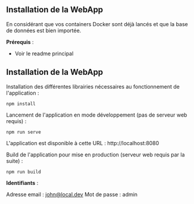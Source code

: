 ## Installation de la WebApp

En considérant que vos containers Docker sont déjà lancés et que la base de données est bien importée.

**Prérequis** :

- Voir le readme principal

## Installation de la WebApp

Installation des différentes librairies nécessaires au fonctionnement de l'application :

    npm install

Lancement de l'application en mode développement (pas de serveur web requis) :

    npm run serve

L'application est disponible à cette URL : http://localhost:8080

Build de l'application pour mise en production (serveur web requis par la suite) :

    npm run build

**Identifiants** :

Adresse email : john@local.dev
Mot de passe : admin
